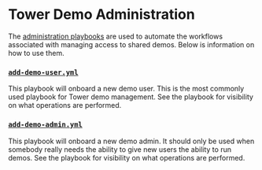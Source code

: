 # Tower Demo Administration

The [administration playbooks](../roles/tower-demo-settings/files/ansible-demo-admin) are used to automate the workflows associated with managing access to shared demos. Below is information on how to use them.

### [`add-demo-user.yml`](../roles/tower-demo-settings/files/ansible-demo-admin/add-demo-user.yml)
This playbook will onboard a new demo user. This is the most commonly used playbook for Tower demo management. See the playbook for visibility on what operations are performed.

### [`add-demo-admin.yml`](../roles/tower-demo-settings/files/ansible-demo-admin/add-demo-admin.yml)
This playbook will onboard a new demo admin. It should only be used when somebody really needs the ability to give new users the ability to run demos. See the playbook for visibility on what operations are performed.
